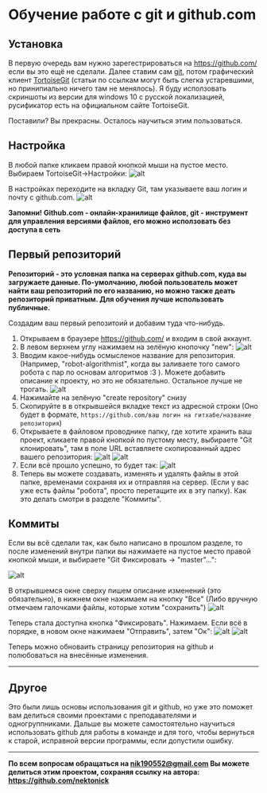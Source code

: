 # Обучение работе с git и github.com
## Установка
В первую очередь вам нужно зарегестрироваться на https://github.com/ если вы это ещё не сделали.
Далее ставим сам [git](https://devpractice.ru/git-for-beginners-part-2-install-git/), потом графический клиент [TortoiseGit](http://pr0git.blogspot.com/2015/03/git-tortoisegit.html) (статьи по ссылкам могут быть слегка устаревшими, но принипиально ничего там не менялось). Я буду исползовать скриншоты из версии для windows 10 с русской локализацией, русификатор есть на официальном сайте TortoiseGit.

Поставили? Вы прекрасны. Осталось научиться этим пользоваться. 


## Настройка
В любой папке кликаем правой кнопкой мыши на пустое место. Выбираем TortoiseGit->Настройки:
![alt](src/settings1.jpg)

В настройках переходите на вкладку Git, там указываете ваш логин и почту с github.com.
![alt](src/settings2.jpg)

<b>Запомни! Github.com - онлайн-хранилище файлов, git - инструмент для управления версиями файлов, его можно исползовать без доступа в сеть</b>

## Первый репозиторий
<b>Репозиторий - это условная папка на серверах github.com, куда вы загружаете данные. По-умолчанию, любой пользователь может найти ваш репозиторий по его названию, но можно также деать репозиторий приватным. Для обучения лучше использовать публичные. </b>

Создадим ваш первый репозитоий и добавим туда что-нибудь.
1) Открываем в браузере https://github.com/ и входим в свой аккаунт.
2) В левом верхнем углу нажимаем на зелёную кнопочку "new": ![alt](src/settings3.jpg)
3) Вводим какое-нибудь осмысленое название для репозитория. (Например, "robot-algorithmist", когда вы заливаете того самого робота с пар по основам алгоритмов :3 ). Можете добавить описание к проекту, но это не обязательно. Остальное лучше не трогать. ![alt](src/settings4.jpg)
4) Нажимайте на зелёную "create repository" снизу
5) Скопируйте в в открывшейся вкладке текст из адресной строки (Оно будет в формате, `https://github.com/ваш логин на гитхабе/название репозитория`)
6) Открываете в файловом проводнике папку, где хотите хранить ваш проект, кликаете правой кнопкой по пустому месту, выбираете "Git клонировать", там в поле URL вставляете скопированный адрес вашего репозитория: ![alt](src/settings5.jpg) ![alt](src/settings6.jpg)
7) Если всё прошло успешно, то будет так: ![alt](src/settings7.jpg)
8) Теперь вы можете создавать, изменять и удалять файлы в этой папке, временами сохраняя их и отправляя на сервер. (Если у вас уже есть файлы "робота", просто перетащите их в эту папку). Как это делать смотри в разделе "Коммиты".

## Коммиты
Если вы всё сделали так, как было написано в прошлом разделе, то после изменений внутри папки вы нажимаете на пустое место правой кнопкой мыши, и выбираете "Git Фиксировать -> "master"...": 

![alt](src/settings8.jpg)

В открывшемся окне сверху пишем описание изменений (это обязательно), в нижнем окне нажимаем на кнопку "Все" (Либо вручную отмечаем галочками файлы, которые хотим "сохранить") ![alt](src/settings9.jpg)

Теперь стала доступна кнопка "Фиксировать". Нажимаем. 
Если всё в порядке, в новом окне нажимаем "Отправить", затем "Ок":  ![alt](src/settings10.jpg) ![alt](src/settings11.jpg)

Теперь можно обноваить страницу репозитория на github и полюбоваться на внесённые изменения.

---
## Другое
Это были лишь основы использования git и github, но уже это поможет вам делиться своими проектами с преподавателями и одногруппниками. Дальше вы можете самостоятельно научиться использовать github для работы в команде и для того, чтобы вернуться к старой, исправной версии программы, если допустили ошибку.

---
<b> По всем вопросам обращаться на nik190552@gmail.com
Вы можете делиться этим проектом, сохраняя ссылку на автора: https://github.com/nektonick</b>